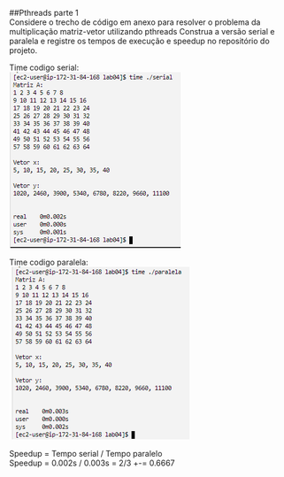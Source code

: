 ##Pthreads parte 1  
Considere o trecho de código em anexo para resolver o problema da multiplicação matriz-vetor utilizando pthreads Construa a versão serial e paralela e registre os tempos de execução e speedup no repositório do projeto.

Time codigo serial:  
![imagem1](imgs/img1.png)  
  
Time codigo paralela:  
![imagem2](imgs/img2.png)  
  
Speedup = Tempo serial / Tempo paralelo  
Speedup = 0.002s / 0.003s = 2/3 +-= 0.6667

